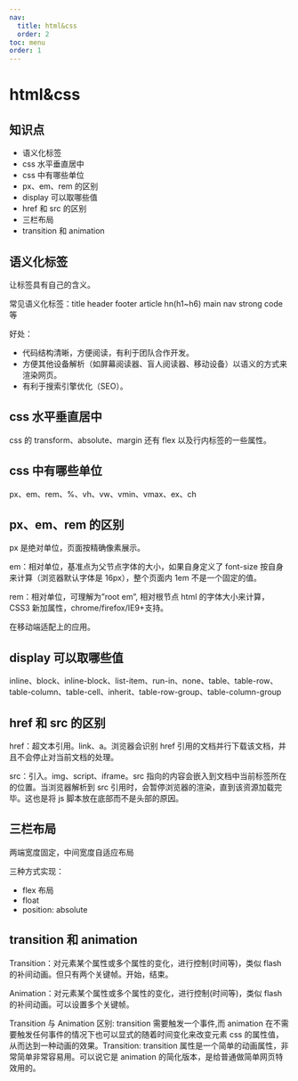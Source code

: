 ```yaml
---
nav:
  title: html&css
  order: 2
toc: menu
order: 1
---
```


# html&css

## 知识点

- 语义化标签
- css 水平垂直居中
- css 中有哪些单位
- px、em、rem 的区别
- display 可以取哪些值
- href 和 src 的区别
- 三栏布局
- transition 和 animation

## 语义化标签

让标签具有自己的含义。

常见语义化标签：title header footer article hn(h1~h6) main nav strong code 等

好处：

- 代码结构清晰，方便阅读，有利于团队合作开发。
- 方便其他设备解析（如屏幕阅读器、盲人阅读器、移动设备）以语义的方式来渲染网页。
- 有利于搜索引擎优化（SEO）。

## css 水平垂直居中

css 的 transform、absolute、margin 还有 flex 以及行内标签的一些属性。

## css 中有哪些单位

px、em、rem、%、vh、vw、vmin、vmax、ex、ch

## px、em、rem 的区别

px 是绝对单位，页面按精确像素展示。

em：相对单位，基准点为父节点字体的大小，如果自身定义了 font-size 按自身来计算（浏览器默认字体是 16px），整个页面内 1em 不是一个固定的值。

rem：相对单位，可理解为”root em”, 相对根节点 html 的字体大小来计算，CSS3 新加属性，chrome/firefox/IE9+支持。

在移动端适配上的应用。

## display 可以取哪些值

inline、block、inline-block、list-item、run-in、none、table、table-row、table-column、table-cell、inherit、table-row-group、table-column-group

## href 和 src 的区别

href：超文本引用。link、a。浏览器会识别 href 引用的文档并行下载该文档，并且不会停止对当前文档的处理。

src：引入。img、script、iframe。src 指向的内容会嵌入到文档中当前标签所在的位置。当浏览器解析到 src 引用时，会暂停浏览器的渲染，直到该资源加载完毕。这也是将 js 脚本放在底部而不是头部的原因。

## 三栏布局

两端宽度固定，中间宽度自适应布局

三种方式实现：

- flex 布局
- float
- position: absolute

## transition 和 animation

Transition：对元素某个属性或多个属性的变化，进行控制(时间等)，类似 flash 的补间动画。但只有两个关键帧。开始，结束。

Animation：对元素某个属性或多个属性的变化，进行控制(时间等)，类似 flash 的补间动画。可以设置多个关键帧。

Transition 与 Animation 区别: transition 需要触发一个事件,而 animation 在不需要触发任何事件的情况下也可以显式的随着时间变化来改变元素 css 的属性值，从而达到一种动画的效果。Transition: transition 属性是一个简单的动画属性，非常简单非常容易用。可以说它是 animation 的简化版本，是给普通做简单网页特效用的。
